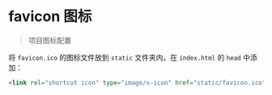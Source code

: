 # favicon 图标

> 项目图标配置

将 `favicon.ico` 的图标文件放到 `static` 文件夹内，在 `index.html` 的 `head` 中添加：

```html
<link rel="shortcut icon" type="image/x-icon" href="static/favicon.ico">
```